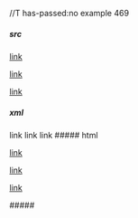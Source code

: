 //T has-passed:no
example 469
##### src
[link](#fragment)

[link](http://example.com#fragment)

[link](http://example.com?foo=3#frag)
##### xml
<?xml version="1.0" encoding="UTF-8"?>
<!DOCTYPE document SYSTEM "CommonMark.dtd">
<document xmlns="http://commonmark.org/xml/1.0">
  <paragraph>
    <link destination="#fragment" title="">
      <text>link</text>
    </link>
  </paragraph>
  <paragraph>
    <link destination="http://example.com#fragment" title="">
      <text>link</text>
    </link>
  </paragraph>
  <paragraph>
    <link destination="http://example.com?foo=3#frag" title="">
      <text>link</text>
    </link>
  </paragraph>
</document>
##### html
<p><a href="#fragment">link</a></p>
<p><a href="http://example.com#fragment">link</a></p>
<p><a href="http://example.com?foo=3#frag">link</a></p>
#####
